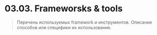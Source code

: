# 03.03. Frameworsks & tools

> Перечень используемых framework и инструментов.
> Описание способов или специфики их использования.
